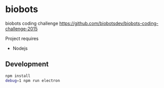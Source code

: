 # biobots
biobots coding challenge https://github.com/biobotsdev/biobots-coding-challenge-2015

Project requires

- Nodejs

## Development

```bash
npm install
debug=1 npm run electron
```